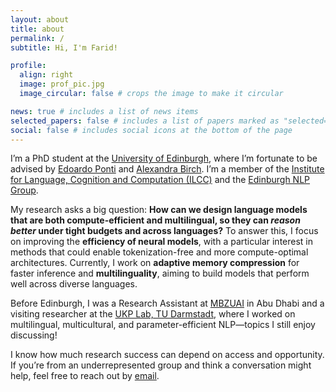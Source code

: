 ```yaml
---
layout: about
title: about
permalink: /
subtitle: Hi, I'm Farid! 

profile:
  align: right
  image: prof_pic.jpg
  image_circular: false # crops the image to make it circular

news: true # includes a list of news items
selected_papers: false # includes a list of papers marked as "selected={true}"
social: false # includes social icons at the bottom of the page
---
```

I’m a PhD student at the [University of Edinburgh](https://www.ed.ac.uk/), where I’m fortunate to be advised by [Edoardo Ponti](https://ducdauge.github.io/) and [Alexandra Birch](https://people.inf.ed.ac.uk/Alexandra_Birch-Mayne.html). I’m a member of the [Institute for Language, Cognition and Computation (ILCC)](https://informatics.ed.ac.uk/ilcc) and the [Edinburgh NLP Group](https://edinburghnlp.inf.ed.ac.uk/).

My research asks a big question: <strong>How can we design language models that are both compute-efficient and multilingual, so they can <em>reason better</em> under tight budgets and across languages?</strong> To answer this, I focus on improving the <strong>efficiency of neural models</strong>, with a particular interest in methods that could enable tokenization-free and more compute-optimal architectures. Currently, I work on <strong>adaptive memory compression</strong> for faster inference and <strong>multilinguality</strong>, aiming to build models that perform well across diverse languages.

Before Edinburgh, I was a Research Assistant at [MBZUAI](https://mbzuai.ac.ae/) in Abu Dhabi and a visiting researcher at the [UKP Lab, TU Darmstadt](https://www.informatik.tu-darmstadt.de/ukp), where I worked on multilingual, multicultural, and parameter-efficient NLP—topics I still enjoy discussing!

I know how much research success can depend on access and opportunity. If you’re from an underrepresented group and think a conversation might help, feel free to reach out by [email](mailto:farid.adilazuarda@ed.ac.uk).
